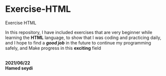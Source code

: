 # Exercise-HTML
Exercise HTML
<p>In this repository, I have included exercises that are very beginner while learning the <b>HTML</b> language, to show that I was coding and practicing daily, and I hope to find a <b><i>good job</i></b> in the future to continue my programming safely, and Make progress in this <b>exciting</b> field </p> <br>
<b>2021/06/22<br> Hamed seydi</b>
